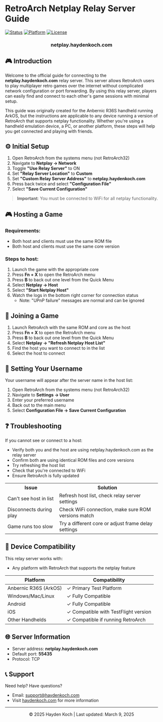 # RetroArch Netplay Relay Server Guide

[![Status](https://img.shields.io/badge/Status-Online-brightgreen)](https://netplay.haydenkoch.com)
[![Platform](https://img.shields.io/badge/Platform-RetroArch-red)](https://www.retroarch.com)
[![License](https://img.shields.io/badge/License-MIT-blue)](https://opensource.org/licenses/MIT)

<div align="center">
  <h3>netplay.haydenkoch.com</h3>
</div>

## 🎮 Introduction

Welcome to the official guide for connecting to the **netplay.haydenkoch.com** relay server. This server allows RetroArch users to play multiplayer retro games over the internet without complicated network configuration or port forwarding. By using this relay server, players can easily find and connect to each other's game sessions with minimal setup.

This guide was originally created for the Anbernic R36S handheld running ArkOS, but the instructions are applicable to any device running a version of RetroArch that supports netplay functionality. Whether you're using a handheld emulation device, a PC, or another platform, these steps will help you get connected and playing with friends.

## ⚙️ Initial Setup

1. Open RetroArch from the systems menu (not RetroArch32)
2. Navigate to **Netplay → Network**
3. Toggle **"Use Relay Server"** to ON
4. Set **"Relay Server Location"** to **Custom**
5. Set **"Custom Relay Server Address"** to **netplay.haydenkoch.com**
6. Press back twice and select **"Configuration File"**
7. Select **"Save Current Configuration"**

> **Important**: You must be connected to WiFi for all netplay functionality.

## 🎮 Hosting a Game

### Requirements:
- Both host and clients must use the same ROM file
- Both host and clients must use the same core version

### Steps to host:
1. Launch the game with the appropriate core
2. Press **Fn + X** to open the RetroArch menu
3. Press **B** to back out one level from the Quick Menu
4. Select **Netplay → Host**
5. Select **"Start Netplay Host"**
6. Watch the logs in the bottom right corner for connection status
   * Note: "UPnP failure" messages are normal and can be ignored

## 🔌 Joining a Game

1. Launch RetroArch with the same ROM and core as the host
2. Press **Fn + X** to open the RetroArch menu
3. Press **B** to back out one level from the Quick Menu
4. Select **Netplay → "Refresh Netplay Host List"**
5. Find the host you want to connect to in the list
6. Select the host to connect

## 👤 Setting Your Username

Your username will appear after the server name in the host list:

1. Open RetroArch from the systems menu (not RetroArch32)
2. Navigate to **Settings → User**
3. Enter your preferred username
4. Back out to the main menu
5. Select **Configuration File → Save Current Configuration**

## ❓ Troubleshooting

If you cannot see or connect to a host:
- Verify both you and the host are using netplay.haydenkoch.com as the relay server
- Confirm both are using identical ROM files and core versions
- Try refreshing the host list
- Check that you're connected to WiFi
- Ensure RetroArch is fully updated

<div align="center">
  <table>
    <tr>
      <th>Issue</th>
      <th>Solution</th>
    </tr>
    <tr>
      <td>Can't see host in list</td>
      <td>Refresh host list, check relay server settings</td>
    </tr>
    <tr>
      <td>Disconnects during play</td>
      <td>Check WiFi connection, make sure ROM versions match</td>
    </tr>
    <tr>
      <td>Game runs too slow</td>
      <td>Try a different core or adjust frame delay settings</td>
    </tr>
  </table>
</div>

## 📱 Device Compatibility

This relay server works with:
- Any platform with RetroArch that supports the netplay feature

| Platform | Compatibility |
|----------|---------------|
| Anbernic R36S (ArkOS) | ✓ Primary Test Platform |
| Windows/Mac/Linux | ✓ Fully Compatible |
| Android | ✓ Fully Compatible |
| iOS | ✓ Compatible with TestFlight version |
| Other Handhelds | ✓ Compatible if running RetroArch |

## 🌐 Server Information

- Server address: **netplay.haydenkoch.com**
- Default port: **55435**
- Protocol: TCP

## 📞 Support

Need help? Have questions?
- Email: support@haydenkoch.com
- Visit [haydenkoch.com](https://haydenkoch.com) for more information

---

<div align="center">
  <p>© 2025 Hayden Koch | Last updated: March 9, 2025</p>
</div>